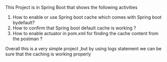 This Project is in Spring Boot that shows the following activities
1. How to enable or use Spring boot cache which comes with Spring boot bydefault?
2. How to confirm that Spring boot default cache is working ?
3. How to enable actuator in pom.xml for finding the cache content from the postman ?

Overall this is a very simple project ,but by using logs statement we can be sure that
the caching is working properly
